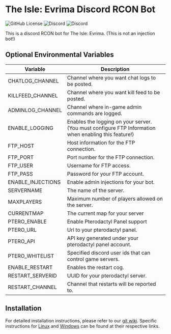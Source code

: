 # The Isle: Evrima Discord RCON Bot
![GitHub License](https://img.shields.io/github/license/dkoz/ascension-bot?style=flat-square) ![Discord](https://img.shields.io/discord/802778278200475658?style=flat-square&label=community) ![Discord](https://img.shields.io/discord/1009881575187566632?style=flat-square&label=support)

 This is a discord RCON bot for The Isle: Evrima. (This is not an injection bot!)

## Optional Environmental Variables
Variable | Description
--- | ---
CHATLOG_CHANNEL | Channel where you want chat logs to be posted.
KILLFEED_CHANNEL | Channel where you want kill feed to be posted.
ADMINLOG_CHANNEL | Channel where in-game admin commands are logged.
ENABLE_LOGGING | Enables the logging on your server. (You must configure FTP Information when enabling this feature!)
FTP_HOST | Host information for the FTP connection.
FTP_PORT | Port number for the FTP connection.
FTP_USER | Username for FTP access.
FTP_PASS | Password for your FTP account.
ENABLE_INJECTIONS | Enable admin injections for your bot.
SERVERNAME | The name of the server.
MAXPLAYERS | Maximum number of players allowed on the server.
CURRENTMAP | The current map for your server
PTERO_ENABLE | Enable Pterodactyl Panel support
PTERO_URL | Url to your pterodactyl panel.
PTERO_API | API key generated under your pterodactyl panel account.
PTERO_WHITELIST | Specified discord user ids that can control game servers.
ENABLE_RESTART | Enables the restart cog.
RESTART_SERVERID | UUID for your pterodactyl server.
RESTART_CHANNEL | Channel that restarts will be reported to.

## Installation
For detailed installation instructions, please refer to our [git wiki](https://github.com/dkoz/evrima-bot/wiki). Specific instructions for [Linux](https://github.com/dkoz/evrima-bot/wiki/Linux-Installation) and [Windows](https://github.com/dkoz/evrima-bot/wiki/Windows-Installation) can be found at their respective links.